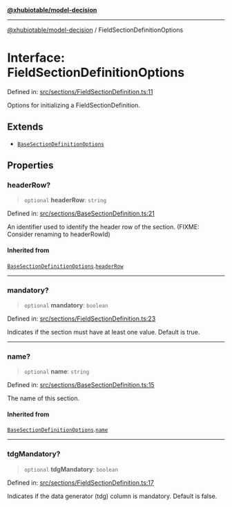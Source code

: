 [**@xhubiotable/model-decision**](../README.md)

***

[@xhubiotable/model-decision](../globals.md) / FieldSectionDefinitionOptions

# Interface: FieldSectionDefinitionOptions

Defined in: [src/sections/FieldSectionDefinition.ts:11](https://github.com/xhubioTable/model-decision/blob/bb86cb17a9e3e1e8be81aea7d412ff6f096a060e/src/sections/FieldSectionDefinition.ts#L11)

Options for initializing a FieldSectionDefinition.

## Extends

- [`BaseSectionDefinitionOptions`](BaseSectionDefinitionOptions.md)

## Properties

### headerRow?

> `optional` **headerRow**: `string`

Defined in: [src/sections/BaseSectionDefinition.ts:21](https://github.com/xhubioTable/model-decision/blob/bb86cb17a9e3e1e8be81aea7d412ff6f096a060e/src/sections/BaseSectionDefinition.ts#L21)

An identifier used to identify the header row of the section.
(FIXME: Consider renaming to headerRowId)

#### Inherited from

[`BaseSectionDefinitionOptions`](BaseSectionDefinitionOptions.md).[`headerRow`](BaseSectionDefinitionOptions.md#headerrow)

***

### mandatory?

> `optional` **mandatory**: `boolean`

Defined in: [src/sections/FieldSectionDefinition.ts:23](https://github.com/xhubioTable/model-decision/blob/bb86cb17a9e3e1e8be81aea7d412ff6f096a060e/src/sections/FieldSectionDefinition.ts#L23)

Indicates if the section must have at least one value.
Default is true.

***

### name?

> `optional` **name**: `string`

Defined in: [src/sections/BaseSectionDefinition.ts:15](https://github.com/xhubioTable/model-decision/blob/bb86cb17a9e3e1e8be81aea7d412ff6f096a060e/src/sections/BaseSectionDefinition.ts#L15)

The name of this section.

#### Inherited from

[`BaseSectionDefinitionOptions`](BaseSectionDefinitionOptions.md).[`name`](BaseSectionDefinitionOptions.md#name)

***

### tdgMandatory?

> `optional` **tdgMandatory**: `boolean`

Defined in: [src/sections/FieldSectionDefinition.ts:17](https://github.com/xhubioTable/model-decision/blob/bb86cb17a9e3e1e8be81aea7d412ff6f096a060e/src/sections/FieldSectionDefinition.ts#L17)

Indicates if the data generator (tdg) column is mandatory.
Default is false.
